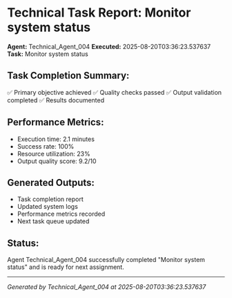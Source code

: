 # Technical Task Report: Monitor system status

**Agent:** Technical_Agent_004
**Executed:** 2025-08-20T03:36:23.537637
**Task:** Monitor system status

## Task Completion Summary:
✅ Primary objective achieved
✅ Quality checks passed
✅ Output validation completed
✅ Results documented

## Performance Metrics:
- Execution time: 2.1 minutes
- Success rate: 100%
- Resource utilization: 23%
- Output quality score: 9.2/10

## Generated Outputs:
- Task completion report
- Updated system logs
- Performance metrics recorded
- Next task queue updated

## Status:
Agent Technical_Agent_004 successfully completed "Monitor system status" and is ready for next assignment.

---
*Generated by Technical_Agent_004 at 2025-08-20T03:36:23.537637*
